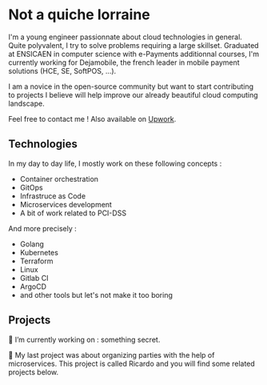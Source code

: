 # Not a quiche lorraine

I'm a young engineer passionnate about cloud technologies in general. Quite polyvalent, I try to solve problems requiring a large skillset.
Graduated at ENSICAEN in computer science with e-Payments additionnal courses, I'm currently working for Dejamobile, the french leader in mobile payment solutions (HCE, SE, SoftPOS, ...).

I am a novice in the open-source community but want to start contributing to projects I believe will help improve our already beautiful cloud computing landscape.

Feel free to contact me ! Also available on [Upwork](https://www.upwork.com/freelancers/~018ec62283e3c44477).

## Technologies
In my day to day life, I mostly work on these following concepts :
* Container orchestration
* GitOps
* Infrastruce as Code
* Microservices development
* A bit of work related to PCI-DSS

And more precisely :
* Golang
* Kubernetes
* Terraform
* Linux
* Gitlab CI
* ArgoCD
* and other tools but let's not make it too boring


## Projects 

🔭 I’m currently working on : something secret.

:beers: My last project was about organizing parties with the help of microservices. This project is called Ricardo and you will find some related projects below.


